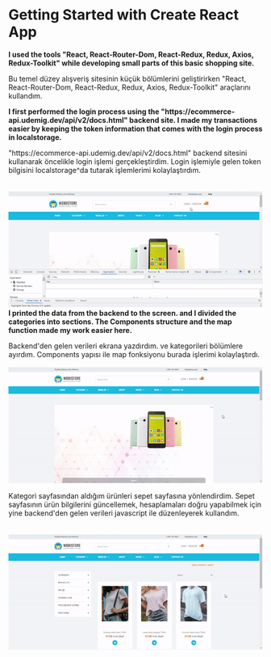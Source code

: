 # Getting Started with Create React App

<strong>
I used the tools "React, React-Router-Dom, React-Redux, Redux, Axios, Redux-Toolkit" while developing small parts of this basic shopping site.
</strong>
<p>
  Bu temel düzey alışveriş sitesinin küçük bölümlerini geliştirirken "React, React-Router-Dom, React-Redux, Redux, Axios, Redux-Toolkit" araçlarını kullandım.
</p>
<strong>
I first performed the login process using the "https://ecommerce-api.udemig.dev/api/v2/docs.html" backend site.
I made my transactions easier by keeping the token information that comes with the login process in localstorage.
</strong>
</br>
<p>
"https://ecommerce-api.udemig.dev/api/v2/docs.html" backend sitesini kullanarak öncelikle login işlemi gerçekleştirdim.
Login işlemiyle gelen token bilgisini localstorage^da tutarak işlemlerimi kolaylaştırdım.
</p>
</br>
<img src="public/readmeGifs/startScren.gif" alt="startScreen"/>
</br>
<strong>
I printed the data from the backend to the screen. and I divided the categories into sections. The Components structure and the map function made my work easier here.
</strong>
</br>
<p>
Backend'den gelen verileri ekrana yazdırdım. ve kategorileri bölümlere ayırdım. Components yapısı ile map fonksiyonu burada işlerimi kolaylaştırdı.
</p>
<img src="public/readmeGifs/categoryScreen.gif" alt="categoryScreen" />
</br>
<p>
Kategori sayfasından aldığım ürünleri sepet sayfasına yönlendirdim. Sepet sayfasının ürün bilgilerini güncellemek, hesaplamaları doğru yapabilmek için yine backend'den gelen verileri javascript ile düzenleyerek kullandım.
</p>
<br/>
<img src="public/readmeGifs/cartScreen.gif" alt="cartScreen"/>

